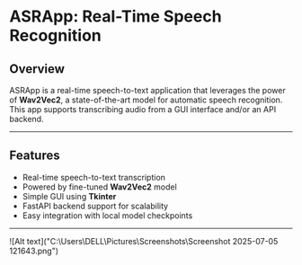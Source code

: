 #  ASRApp: Real-Time Speech Recognition

## Overview

ASRApp is a real-time speech-to-text application that leverages the power of **Wav2Vec2**, a state-of-the-art model for automatic speech recognition.  
This app supports transcribing audio from a GUI interface and/or an API backend.

---

##  Features

-  Real-time speech-to-text transcription  
-  Powered by fine-tuned **Wav2Vec2** model  
-  Simple GUI using **Tkinter**  
-  FastAPI backend support for scalability  
-  Easy integration with local model checkpoints  

---

![Alt text]("C:\Users\DELL\Pictures\Screenshots\Screenshot 2025-07-05 121643.png")
